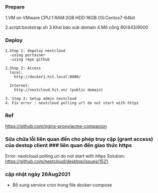 ### Prepare
  1.VM on VMware
    CPU:1
    RAM:2GB
    HDD:16GB
    OS:Centos7-64bit

  2.script:bootstrap.sh
  3.Khai báo sub domain
  4.Mở cổng 80/443/9000

### Deploy
    1.Step 1: depoloy nextcloud
      -using portainer
      -using repo github      

    2.Step 2: Access
      local:
        http://docker1.hit.local:8080/
      
      Internet:
        http://nextcloud.hit.vn/ (public domain)

    3. Step 3: Setup admin nextcloud
    4. Fix error : nextcloud polling url do not start with https

### Ref
https://github.com/nginx-proxy/acme-companion

### Sửa chữa lỗi liên quan đến cho phép truy cập (grant access) của destop client ### liên quan đến giao thức https
Error: nextcloud polling url do not start with https
Solution: https://github.com/nextcloud/desktop/issues/1521

### cập nhật ngày 26Aug2021
- Bổ sung service cron trong file docker-compose







      